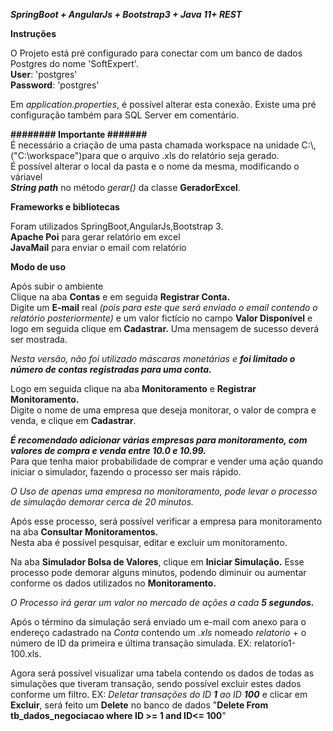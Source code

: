 **_SpringBoot + AngularJs + Bootstrap3 + Java 11+ REST_**

**Instruções**

O Projeto está pré configurado para conectar com um banco de dados
Postgres do nome 'SoftExpert'.
<br>**User**: 'postgres' 
<br>**Password**: 'postgres'

Em _application.properties_, é possível alterar esta conexão.
Existe uma pré configuração também para SQL Server em comentário.

**######## Importante #######**
<br>É necessário a criação de uma pasta chamada workspace na unidade C:\\,
("C:\\workspace")para que o arquivo .xls do relatório seja gerado.
<br> É possível alterar o local da pasta e o nome da mesma, modificando o váriavel
<br>**_String path_** no método _gerar()_ da classe **GeradorExcel**.


**Frameworks e bibliotecas**

Foram utilizados SpringBoot,AngularJs,Bootstrap 3.
<br>**Apache Poi** para gerar relatório em excel
<br> **JavaMail** para enviar o email com relatório

**Modo de uso** 

Após subir o ambiente
<br> Clique na aba **Contas** e em seguida **Registrar Conta.**
<br> Digite um **E-mail** real _(pois para este que será enviado o email
contendo o relatório posteriormente)_ e um valor fictício no campo
**Valor Disponível** e logo em seguida clique em **Cadastrar.**
Uma mensagem de sucesso deverá ser mostrada.

_Nesta versão, não foi utilizado máscaras monetárias e **foi
limitado o número de contas registradas para uma conta.**_

Logo em seguida clique na aba **Monitoramento** e 
**Registrar Monitoramento.**
<br> Digite o nome de uma empresa que deseja monitorar, o valor
de compra e venda, e clique em **Cadastrar**.

_**É recomendado adicionar várias empresas para monitoramento,
com valores de compra e venda entre 10.0 e 10.99.**_
<br>Para que tenha maior probabilidade de comprar e vender uma ação
quando iniciar o simulador, fazendo o processo ser mais rápido.

_O Uso de apenas uma empresa no monitoramento, pode levar o processo
de simulação demorar cerca de 20 minutos._ 

Após esse processo, será possível verificar a empresa para monitoramento
na aba **Consultar Monitoramentos.**
<br>Nesta aba é possível pesquisar, editar e excluir um monitoramento.

Na aba **Simulador Bolsa de Valores**, clique em **Iniciar Simulação.**
Esse processo pode demorar alguns minutos, podendo diminuir ou aumentar
conforme os dados utilizados no **Monitoramento.**

_O Processo irá gerar um valor no mercado de ações a cada **5 segundos.**_

Após o término da simulação será enviado um e-mail com anexo para o endereço cadastrado na _Conta_ contendo um _.xls_ nomeado _relatorio_ + o número de ID da primeira
e última transação simulada. EX: relatorio1-100.xls.

Agora será possível visualizar uma tabela contendo os dados de todas as simulações
que tiveram transação, sendo possível excluir estes dados conforme um filtro.
EX: _Deletar transações do ID **1** ao ID **100**_ e clicar em **Excluir**, será feito
um **Delete** no banco de dados "**Delete From tb_dados_negociacao where ID >= 1 and ID<= 100**"


